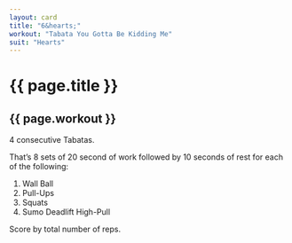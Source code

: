 ```yaml
---
layout: card
title: "6&hearts;"
workout: "Tabata You Gotta Be Kidding Me"
suit: "Hearts"
---
```


<h1 class="red">{{ page.title }}</h1>

<h2>{{ page.workout }}</h2>

<p>4 consecutive Tabatas. </p>

<p>That’s 8 sets of 20 second of work followed by 10 seconds of rest for each of the following:</p>

<ol>
  <li>Wall Ball</li>
  <li>Pull-Ups</li>
  <li>Squats</li>
  <li>Sumo Deadlift High-Pull</li>
</ol>

<p>Score by total number of reps.</p>
